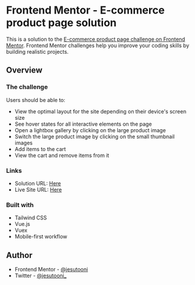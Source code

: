 # Frontend Mentor - E-commerce product page solution

This is a solution to the [E-commerce product page challenge on Frontend Mentor](https://www.frontendmentor.io/challenges/ecommerce-product-page-UPsZ9MJp6). Frontend Mentor challenges help you improve your coding skills by building realistic projects.


## Overview

### The challenge

Users should be able to:

- View the optimal layout for the site depending on their device's screen size
- See hover states for all interactive elements on the page
- Open a lightbox gallery by clicking on the large product image
- Switch the large product image by clicking on the small thumbnail images
- Add items to the cart
- View the cart and remove items from it

### Links

- Solution URL: [Here](https://www.frontendmentor.io/solutions/ecommerce-product-page-Rm-82VxS0)
- Live Site URL: [Here](https://ecommerce-page-01f790.netlify.app)

### Built with

- Tailwind CSS
- Vue.js
- Vuex
- Mobile-first workflow

## Author
- Frontend Mentor - [@jesutooni](https://www.frontendmentor.io/profile/jesutooni)
- Twitter - [@jesutooni_](https://www.twitter.com/jesutooni_)

